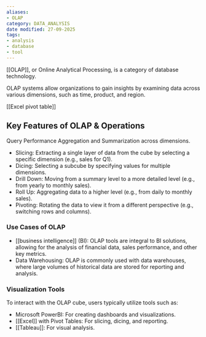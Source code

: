 ```yaml
---
aliases:
- OLAP
category: DATA_ANALYSIS
date modified: 27-09-2025
tags:
- analysis
- database
- tool
---
```

[[OLAP]], or Online Analytical Processing, is a category of database technology.

OLAP systems allow organizations to gain insights by examining data across various dimensions, such as time, product, and region.

[[Excel pivot table]]
## Key Features of OLAP & Operations

Query Performance
Aggregation and Summarization across dimensions.

- Slicing: Extracting a single layer of data from the cube by selecting a specific dimension (e.g., sales for Q1).
- Dicing: Selecting a subcube by specifying values for multiple dimensions.
- Drill Down: Moving from a summary level to a more detailed level (e.g., from yearly to monthly sales).
- Roll Up: Aggregating data to a higher level (e.g., from daily to monthly sales).
- Pivoting: Rotating the data to view it from a different perspective (e.g., switching rows and columns).

### Use Cases of OLAP
- [[business intelligence]] (BI): OLAP tools are integral to BI solutions, allowing for the analysis of financial data, sales performance, and other key metrics.
- Data Warehousing: OLAP is commonly used with data warehouses, where large volumes of historical data are stored for reporting and analysis.
### Visualization Tools
To interact with the OLAP cube, users typically utilize tools such as:
- Microsoft PowerBI: For creating dashboards and visualizations.
- [[Excel]] with Pivot Tables: For slicing, dicing, and reporting.
- [[Tableau]]: For visual analysis.
